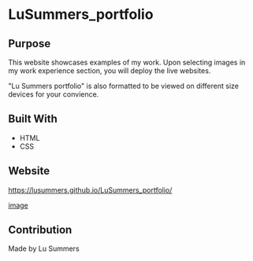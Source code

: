 # LuSummers_portfolio

## Purpose
This website showcases examples of my work. Upon selecting images in my work experience section, you will deploy the live websites. 

"Lu Summers portfolio" is also formatted to be viewed on different size devices for your convience.

## Built With
* HTML
* CSS

## Website
https://lusummers.github.io/LuSummers_portfolio/


[image](https://user-images.githubusercontent.com/100633609/165014684-25ed96ae-abda-4abc-a07f-bc59c3ff2faa.png)


## Contribution
Made by Lu Summers
